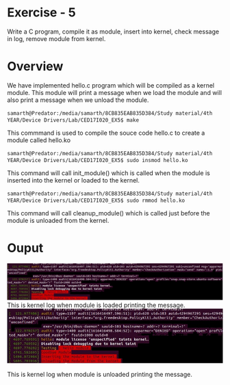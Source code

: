 # Exercise - 5
Write a C program, compile it as module, insert into kernel, check message in log, remove module from kernel.
# Overview
We have implemented hello.c program which will be compiled as a kernel module. This module will print a message when we load the module and will also print a message when we unload the module.
```
samarth@Predator:/media/samarth/8CB835EAB835D384/Study material/4th YEAR/Device Drivers/Lab/CED17I020_EX5$ make
```
This commmand is used to compile the souce code hello.c to create a module called hello.ko
```
samarth@Predator:/media/samarth/8CB835EAB835D384/Study material/4th YEAR/Device Drivers/Lab/CED17I020_EX5$ sudo insmod hello.ko
```
This command will call init_module() which is called when the module is inserted into the kernel or loaded to the kernel.
```
samarth@Predator:/media/samarth/8CB835EAB835D384/Study material/4th YEAR/Device Drivers/Lab/CED17I020_EX5$ sudo rmmod hello.ko
```
This command will call cleanup_module() which is called just before the module is unloaded from the kernel.
# Ouput
![Screenshot](insmod.jfif)
This is kernel log when module is loaded printing the message.
![Screenshot](rmmod.jfif)

This is kernel log when module is unloaded printing the message.
